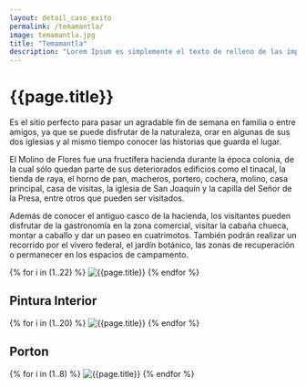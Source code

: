 ```yaml
---
layout: detail_caso_exito
permalink: /temamantla/
image: temamantla.jpg
title: "Temamantla"
description: "Lorem Ipsum es simplemente el texto de relleno de las imprentas y archivos de texto. Lorem Ipsum ha sido el texto de relleno estándar de las industrias desde el año 1500"
---
```


<div class="container-fluid mt-3 pb-3">
    <div class="container bg-white">
        <div class="p-5 ">
            <h1 class="cnt-title">{{page.title}}</h1>
            <p>
                Es el sitio perfecto para pasar un agradable fin de semana en familia o entre amigos, ya que se puede
                disfrutar de la naturaleza, orar en algunas de sus dos iglesias y al mismo tiempo conocer las historias
                que guarda el lugar.
            </p>
            <p>
                El Molino de Flores fue una fructífera hacienda durante la época colonia, de la cual sólo quedan parte
                de sus deteriorados edificios como el tinacal, la tienda de raya, el horno de pan, macheros, portero,
                cochera, molino, casa principal, casa de visitas, la iglesia de San Joaquín y la capilla del Señor de la
                Presa, entre otros que pueden ser visitados.
            </p>
            <p>
                Además de conocer el antiguo casco de la hacienda, los visitantes pueden disfrutar de la gastronomía en
                la zona comercial, visitar la cabaña chueca, montar a caballo y dar un paseo en cuatrimotos. También
                podrán realizar un recorrido por el vivero federal, el jardín botánico, las zonas de recuperación o
                permanecer en los espacios de campamento.
            </p>
        </div>
        <div id="gallery" class="container-gallery">
            {% for i in (1..22) %}
            <img alt="{{page.title}}" src="/assets/images/gallerys/temamantla/temamantla/thumbnail/{{i}}.jpg"
                data-image="/assets/images/gallerys/temamantla/temamantla/{{i}}.jpg" data-description="{{page.title}}">
            {% endfor %}
        </div>
        <h2 class="separador-gallery"><span>Pintura Interior</span></h2>
        <div id="gallery-1" class="container-gallery">
            {% for i in (1..20) %}
            <img alt="{{page.title}}" src="/assets/images/gallerys/temamantla/pintura-interior/thumbnail/{{i}}.jpg"
            data-image="/assets/images/gallerys/temamantla/pintura-interior/{{i}}.jpg" data-description="{{page.title}}">
            {% endfor %}
        </div>
        <h2 class="separador-gallery"><span>Porton</span></h2>
        <div id="gallery-2" class="container-gallery">
            {% for i in (1..8) %}
            <img alt="{{page.title}}" src="/assets/images/gallerys/temamantla/porton/thumbnail/{{i}}.jpg"
            data-image="/assets/images/gallerys/temamantla/porton/{{i}}.jpg" data-description="{{page.title}}">
            {% endfor %}
        </div>
    </div>
</div>